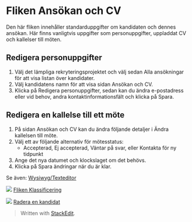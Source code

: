 
# Fliken Ansökan och CV

Den här fliken innehåller standarduppgifter om kandidaten och dennes ansökan. Här finns vanligtvis uppgifter som personuppgifter, uppladdat CV och kallelser till möten.

## Redigera personuppgifter

1.  Välj det lämpliga rekryteringsprojektet och välj sedan  Alla ansökningar  för att visa listan över kandidater.
2.  Välj kandidatens namn för att visa sidan  Ansökan och CV.
3.  Klicka på  Redigera personuppgifter,  sedan kan du ändra e-postadress eller vid behov, andra kontaktinformationsfält och klicka på  Spara.

## Redigera en kallelse till ett möte

1.  På sidan  Ansökan och CV  kan du ändra följande detaljer i  Ändra kallelsen till möte.
2.  Välj ett av följande alternativ för mötesstatus:
    -   Accepterad,  Ej accepterad,  Väntar på svar, eller  Kontakta för ny tidpunkt
3.  Ange det nya  datumet  och  klockslaget  om det behövs.
4.  Klicka på  Spara ändringar  när du är klar.

Se även:
[Wysiwyg/Texteditor](https://www.google.com/url?q=http://wysiwyg_text_editor.htm&source=gmail-html&ust=1635950288009000&usg=AFQjCNGozn2uos3Pfk3B0NvZnLkFmfQyCw)

![](https://ci6.googleusercontent.com/proxy/-22dcnzbmvcvXC1qchy37X8HqOnNdtVQdmbUT6hxKRWKcyRxuLMETprSllOz-gcmI3U7kiFm9tHNq8oqYLIlqurrO4c=s0-d-e1-ft#http://../Resources/Images/icon-document-link.png)  [Fliken Klassificering](https://www.google.com/url?q=http://classification_tab.htm&source=gmail-html&ust=1635950288009000&usg=AFQjCNGCbG--IKjbEprD39UKN9pw6X65jg)

![](https://ci6.googleusercontent.com/proxy/-22dcnzbmvcvXC1qchy37X8HqOnNdtVQdmbUT6hxKRWKcyRxuLMETprSllOz-gcmI3U7kiFm9tHNq8oqYLIlqurrO4c=s0-d-e1-ft#http://../Resources/Images/icon-document-link.png)  [Radera en kandidat](https://www.google.com/url?q=http://deleting_an_applicant.htm&source=gmail-html&ust=1635950288009000&usg=AFQjCNEFiexU5_4oXW4_TwW95b3BAMG4tQ)
> Written with [StackEdit](https://stackedit.io/).
<!--stackedit_data:
eyJoaXN0b3J5IjpbODUxNTc3NTg5XX0=
-->